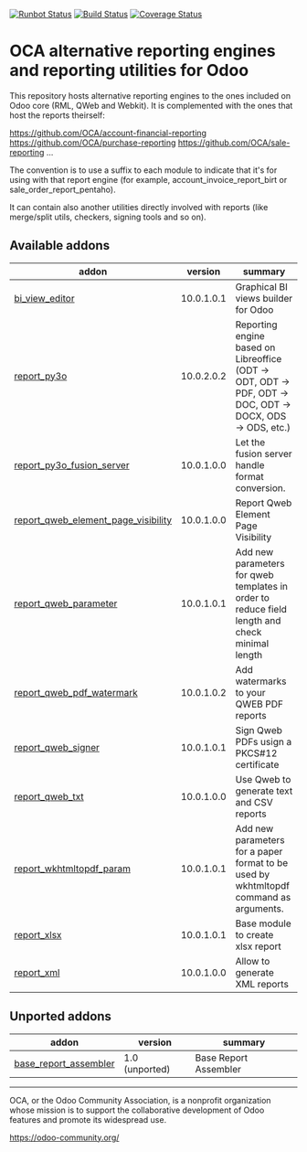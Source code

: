 [![Runbot Status](https://runbot.odoo-community.org/runbot/badge/flat/143/10.0.svg)](https://runbot.odoo-community.org/runbot/repo/github-com-oca-reporting-engine-143)
[![Build Status](https://travis-ci.org/OCA/reporting-engine.svg?branch=10.0)](https://travis-ci.org/OCA/reporting-engine)
[![Coverage Status](https://img.shields.io/coveralls/OCA/reporting-engine.svg)](https://coveralls.io/r/OCA/reporting-engine?branch=10.0)

OCA alternative reporting engines and reporting utilities for Odoo
==================================================================

This repository hosts alternative reporting engines to the ones included on Odoo core (RML, QWeb and Webkit). It is complemented with the ones that host the reports theirself:

https://github.com/OCA/account-financial-reporting
https://github.com/OCA/purchase-reporting
https://github.com/OCA/sale-reporting
...

The convention is to use a suffix to each module to indicate that it's for using with that report engine (for example, account_invoice_report_birt or sale_order_report_pentaho).

It can contain also another utilities directly involved with reports (like merge/split utils, checkers, signing tools and so on).

[//]: # (addons)

Available addons
----------------
addon | version | summary
--- | --- | ---
[bi_view_editor](bi_view_editor/) | 10.0.1.0.1 | Graphical BI views builder for Odoo
[report_py3o](report_py3o/) | 10.0.2.0.2 | Reporting engine based on Libreoffice (ODT -> ODT, ODT -> PDF, ODT -> DOC, ODT -> DOCX, ODS -> ODS, etc.)
[report_py3o_fusion_server](report_py3o_fusion_server/) | 10.0.1.0.0 | Let the fusion server handle format conversion.
[report_qweb_element_page_visibility](report_qweb_element_page_visibility/) | 10.0.1.0.0 | Report Qweb Element Page Visibility
[report_qweb_parameter](report_qweb_parameter/) | 10.0.1.0.1 | Add new parameters for qweb templates in order to reduce field length and check minimal length
[report_qweb_pdf_watermark](report_qweb_pdf_watermark/) | 10.0.1.0.2 | Add watermarks to your QWEB PDF reports
[report_qweb_signer](report_qweb_signer/) | 10.0.1.0.1 | Sign Qweb PDFs usign a PKCS#12 certificate
[report_qweb_txt](report_qweb_txt/) | 10.0.1.0.0 | Use Qweb to generate text and CSV reports
[report_wkhtmltopdf_param](report_wkhtmltopdf_param/) | 10.0.1.0.1 | Add new parameters for a paper format to be used by wkhtmltopdf command as arguments.
[report_xlsx](report_xlsx/) | 10.0.1.0.1 | Base module to create xlsx report
[report_xml](report_xml/) | 10.0.1.0.0 | Allow to generate XML reports


Unported addons
---------------
addon | version | summary
--- | --- | ---
[base_report_assembler](base_report_assembler/) | 1.0 (unported) | Base Report Assembler

[//]: # (end addons)

----

OCA, or the Odoo Community Association, is a nonprofit organization whose 
mission is to support the collaborative development of Odoo features and 
promote its widespread use.

https://odoo-community.org/

